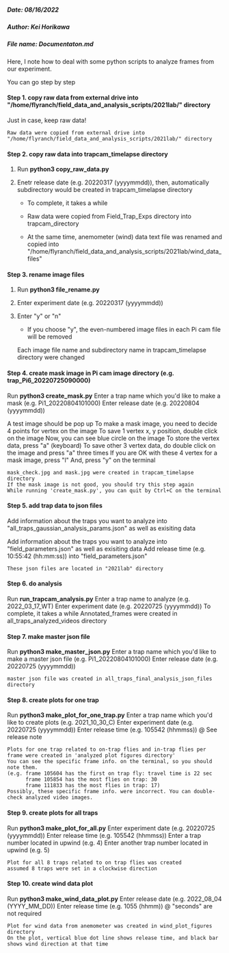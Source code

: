 ##### Date: 08/16/2022
##### Author: Kei Horikawa
##### File name: Documentaton.md

Here, I note how to deal with some python scripts to analyze frames from our experiment. 

You can go step by step

####  Step 1. copy raw data from external drive into "/home/flyranch/field_data_and_analysis_scripts/2021lab/" directory
Just in case, keep raw data!

	Raw data were copied from external drive into "/home/flyranch/field_data_and_analysis_scripts/2021lab/" directory

#### Step 2. copy raw data into trapcam_timelapse directory
1. Run **python3 copy_raw_data.py**

2. Enetr release date (e.g. 20220317 (yyyymmdd)), then, automatically subdirectory would be created in trapcam_timelapse directory
   * To complete, it takes a while

	* Raw data were copied from Field_Trap_Exps directory into trapcam_directory
	* At the same time, anemometer (wind) data text file was renamed and copied into "/home/flyranch/field_data_and_analysis_scripts/2021lab/wind_data_files"


#### Step 3. rename image files
1. Run **python3 file_rename.py**

2. Enter experiment date (e.g. 20220317 (yyyymmdd))

3. Enter "y" or "n"
   * If you choose "y", the even-numbered image files in each Pi cam file will be removed

	Each image file name and subdirectory name in trapcam_timelapse directory were changed

#### Step 4. create mask image in Pi cam image directory (e.g. trap_Pi6_20220725090000)
Run **python3 create_mask.py**
Enter a trap name which you'd like to make a mask (e.g. Pi1_20220804101000)
Enter release date (e.g. 20220804 (yyyymmdd))

A test image should be pop up
To make a mask image, you need to decide 4 points for vertex on the image
To save 1 vertex x, y position, double click on the image
Now, you can see blue circle on the image
To store the vertex data, press "a" (keyboard)
To save other 3 vertex data,  do double click on the image and press "a" three times
If you are OK with these 4 vertex for a mask image, press "l"
And, press "y" on the terminal

	mask_check.jpg and mask.jpg were created in trapcam_timelapse directory
	If the mask image is not good, you should try this step again
	While running 'create_mask.py', you can quit by Ctrl+C on the terminal


#### Step 5. add trap data to json files
Add information about the traps you want to analyze into "all_traps_gaussian_analysis_params.json" as well as exisiting data

Add information about the traps you want to analyze into "field_parameters.json" as well as exisiting data
Add release time (e.g. 10:55:42 (hh:mm:ss)) into "field_parameters.json"

	These json files are located in "2021lab" directory

#### Step 6. do analysis 
Run **run_trapcam_analysis.py**
Enter a trap name to analyze (e.g. 2022_03_17_WT)
Enter experiment date (e.g. 20220725 (yyyymmdd))
To complete, it takes a while
	Annotated_frames were created in all_traps_analyzed_videos directory


#### Step 7. make master json file
Run **python3 make_master_json.py**
Enter a trap name which you'd like to make a master json file (e.g. Pi1_20220804101000)
Enter release date (e.g. 20220725 (yyyymmdd))

	master json file was created in all_traps_final_analysis_json_files directory

#### Step 8. create plots for one trap
Run **python3 make_plot_for_one_trap.py**
Enter a trap name which you'd like to create plots (e.g. 2021_10_30_C)
Enter experiment date (e.g. 20220725 (yyyymmdd))
Enter release time (e.g. 105542 (hhmmss)) @ See release note

 	Plots for one trap related to on-trap flies and in-trap flies per frame were created in 'analyzed plot figures directory' 
 	You can see the specific frame info. on the terminal, so you should note them. 
 	(e.g. frame 105604 has the first on trap fly: travel time is 22 sec
	      frame 105854 has the most flies on trap: 30
	      frame 111833 has the most flies in trap: 17)
 	Possibly, these specific frame info. were incorrect. You can double-check analyzed video images.
 
#### Step 9. create plots for all traps
Run **python3 make_plot_for_all.py**
Enter experiment date (e.g. 20220725 (yyyymmdd))
Enter release time (e.g. 105542 (hhmmss))
Enter a trap number located in upwind (e.g. 4) 
Enter another trap number located in upwind (e.g. 5) 

	Plot for all 8 traps related to on trap flies was created
	assumed 8 traps were set in a clockwise direction
 
#### Step 10. create wind data plot
Run **python3 make_wind_data_plot.py**
Enter release date (e.g. 2022_08_04 (YYYY_MM_DD))
Enter release time (e.g. 1055 (hhmm)) @ "seconds" are not required

	Plot for wind data from anemometer was created in wind_plot_figures directory
	On the plot, vertical blue dot line shows release time, and black bar shows wind direction at that time
 
 
 
 
